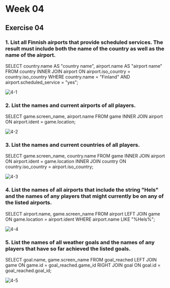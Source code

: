 # Week 04
## Exercise 04
### 1. List all Finnish airports that provide scheduled services. The result must include both the name of the country as well as the name of the airport. <br>
SELECT country.name AS "country name", airport.name AS "airport name" FROM country INNER JOIN airport ON airport.iso_country = country.iso_country WHERE country.name = "Finland" AND airport.scheduled_service = "yes";

![4-1](https://github.com/user-attachments/assets/c3f9fe6e-e054-4ce7-a47b-5833e3eceb8c)


### 2. List the names and current airports of all players. <br>
SELECT game.screen_name, airport.name FROM game INNER JOIN airport ON airport.ident = game.location;

![4-2](https://github.com/user-attachments/assets/314ee594-b18c-45e4-b589-6b33d783ed14)


### 3. List the names and current countries of all players. <br>
SELECT game.screen_name, country.name FROM game INNER JOIN airport ON airport.ident = game.location INNER JOIN country ON country.iso_country = airport.iso_country;

![4-3](https://github.com/user-attachments/assets/e1276287-e10f-44d6-bf54-770705b99f3c)


### 4. List the names of all airports that include the string "Hels" and the names of any players that might currently be on any of the listed airports. <br>
SELECT airport.name, game.screen_name FROM airport LEFT JOIN game ON game.location = airport.ident WHERE airport.name LIKE "%Hels%";

![4-4](https://github.com/user-attachments/assets/222c867e-2699-4bd3-b622-2e75601c884b)


### 5. List the names of all weather goals and the names of any players that have so far achieved the listed goals. <br>
SELECT goal.name, game.screen_name FROM goal_reached LEFT JOIN game ON game.id = goal_reached.game_id RIGHT JOIN goal ON goal.id = goal_reached.goal_id;

![4-5](https://github.com/user-attachments/assets/698656ae-1140-4d0c-afbb-112db9c59c37)






